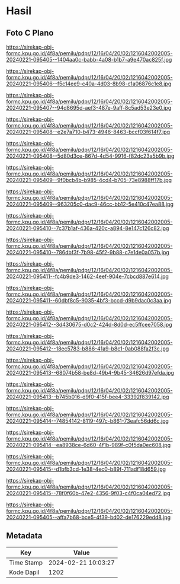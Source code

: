# Hasil

## Foto C Plano

https://sirekap-obj-formc.kpu.go.id/4f8a/pemilu/pdpr/12/16/04/20/02/1216042002005-20240221-095405--1404aa0c-babb-4a08-b1b7-a9e470ac825f.jpg

https://sirekap-obj-formc.kpu.go.id/4f8a/pemilu/pdpr/12/16/04/20/02/1216042002005-20240221-095406--f5c14ee9-c40a-4d03-8b98-c1a06876c1e8.jpg

https://sirekap-obj-formc.kpu.go.id/4f8a/pemilu/pdpr/12/16/04/20/02/1216042002005-20240221-095407--94d8695d-aef3-487e-9aff-8c5ad53e23e0.jpg

https://sirekap-obj-formc.kpu.go.id/4f8a/pemilu/pdpr/12/16/04/20/02/1216042002005-20240221-095408--e2e7a710-b473-4946-8463-bccf03f614f7.jpg

https://sirekap-obj-formc.kpu.go.id/4f8a/pemilu/pdpr/12/16/04/20/02/1216042002005-20240221-095408--5d80d3ce-867d-4d54-9916-f82dc23a5b9b.jpg

https://sirekap-obj-formc.kpu.go.id/4f8a/pemilu/pdpr/12/16/04/20/02/1216042002005-20240221-095409--9f0bcb4b-b985-4cd4-b705-73e8988ff17b.jpg

https://sirekap-obj-formc.kpu.go.id/4f8a/pemilu/pdpr/12/16/04/20/02/1216042002005-20240221-095409--963205c0-dac9-46cc-bb12-5e410c47ea88.jpg

https://sirekap-obj-formc.kpu.go.id/4f8a/pemilu/pdpr/12/16/04/20/02/1216042002005-20240221-095410--7c37b1af-436a-420c-a894-8e147c126c82.jpg

https://sirekap-obj-formc.kpu.go.id/4f8a/pemilu/pdpr/12/16/04/20/02/1216042002005-20240221-095410--786dbf3f-7b98-45f2-9b88-c7e1de0a057b.jpg

https://sirekap-obj-formc.kpu.go.id/4f8a/pemilu/pdpr/12/16/04/20/02/1216042002005-20240221-095411--fc4b9de3-1462-4eef-904e-7cbcd887e614.jpg

https://sirekap-obj-formc.kpu.go.id/4f8a/pemilu/pdpr/12/16/04/20/02/1216042002005-20240221-095411--60dbf8c5-9035-4bf3-bccd-d9b9dac0c3aa.jpg

https://sirekap-obj-formc.kpu.go.id/4f8a/pemilu/pdpr/12/16/04/20/02/1216042002005-20240221-095412--3d430675-d0c2-424d-8d0d-ec5ffcee7058.jpg

https://sirekap-obj-formc.kpu.go.id/4f8a/pemilu/pdpr/12/16/04/20/02/1216042002005-20240221-095412--18ec5783-b886-41a9-b8c1-0ab088fa2f3c.jpg

https://sirekap-obj-formc.kpu.go.id/4f8a/pemilu/pdpr/12/16/04/20/02/1216042002005-20240221-095413--68074b58-be8d-49b4-9b45-34626d97efda.jpg

https://sirekap-obj-formc.kpu.go.id/4f8a/pemilu/pdpr/12/16/04/20/02/1216042002005-20240221-095413--b745b016-d9f0-415f-bee4-33392f839142.jpg

https://sirekap-obj-formc.kpu.go.id/4f8a/pemilu/pdpr/12/16/04/20/02/1216042002005-20240221-095414--74854142-8119-497c-b861-73eafc56dd6c.jpg

https://sirekap-obj-formc.kpu.go.id/4f8a/pemilu/pdpr/12/16/04/20/02/1216042002005-20240221-095414--ea8938ce-6d60-4f1b-989f-c0f5da0ec608.jpg

https://sirekap-obj-formc.kpu.go.id/4f8a/pemilu/pdpr/12/16/04/20/02/1216042002005-20240221-095415--d1bfb3cd-1e38-4ec0-b89f-711adf18d659.jpg

https://sirekap-obj-formc.kpu.go.id/4f8a/pemilu/pdpr/12/16/04/20/02/1216042002005-20240221-095415--78f0f60b-47e2-4356-9f03-c4f0ca04ed72.jpg

https://sirekap-obj-formc.kpu.go.id/4f8a/pemilu/pdpr/12/16/04/20/02/1216042002005-20240221-095405--affa7b68-bce5-4f39-bd02-de176229edd8.jpg


## Metadata

| Key        | Value               |
| ---------- | ------------------- |
| Time Stamp | 2024-02-21 10:03:27 |
| Kode Dapil | 1202                |



